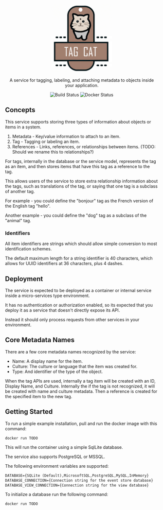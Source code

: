 <div align="center">
  <img alt="TagCat logo" src="https://raw.githubusercontent.com/codewright-io/tagcat/main/tagcat.png" width="200px" />

A service for tagging, labeling, and attaching metadata to objects inside your application.

  ![Build Status](https://github.com/codewright-io/tagcat/actions/workflows/dotnet.yml/badge.svg?branch=main)
  ![Docker Status](https://github.com/codewright-io/tagcat/actions/workflows/docker-image.yml/badge.svg?branch=main)
</div>

## Concepts

This service supports storing three types of information about objects or items in a system.

1. Metadata - Key/value information to attach to an item.
2. Tag - Tagging or labeling an item.
3. References - Links, references, or relationships between items. (TODO: Should we rename this to relationships?)

For tags, internally in the database or the service model, represents the tag as an item, and then stores items that have this tag as a reference to the tag.

This allows users of the service to store extra relationship information about the tags, such as translations of the tag, or saying that one tag is a subclass of another tag.

For example - you could define the "bonjour" tag as the French version of the English tag "hello".

Another example - you could define the "dog" tag as a subclass of the "animal" tag.


### Identifiers

All item identifiers are strings which should allow simple conversion to most identification schemes.

The default maximum length for a string identifier is 40 characters, which allows for UUID identifiers at 36 characters, plus 4 dashes.


## Deployment

The service is expected to be deployed as a container or internal service inside a micro-services type environment.

It has no authentication or authorization enabled, so its expected that you deploy it as a service that doesn't directly expose its API.

Instead it should only process requests from other services in your environment.

## Core Metadata Names

There are a few core metadata names recognized by the service:
- Name: A display name for the item.
- Culture: The culture or language that the item was created for.
- Type: And identifier of the type of the object.

When the tag APIs are used, internally a tag item will be created with an ID, Display Name, and Culture.
Internally the if the tag is not recognized, it will be created with name and culture metadata.
Then a reference is created for the specified item to the new tag.


## Getting Started

To run a simple example installation, pull and run the docker image with this command:
```
docker run TODO
```

This will run the container using a simple SqlLite database.

The service also supports PostgreSQL or MSSQL.

The following environment variables are supported:
```
DATABASE={SQLite (Default),MicrosoftSQL,PostgreSQL,MySQL,InMemory}
DATABASE_CONNECTION={Connection string for the event store database}
DATABASE_VIEW_CONNECTION={Connection string for the view database}
```

To initialize a database run the following command:
```
docker run TODO
```
